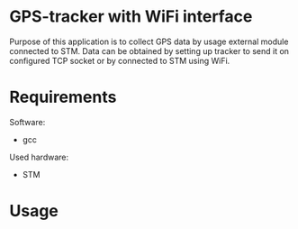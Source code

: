 # GPS-tracker with WiFi interface
Purpose of this application is to collect GPS data by usage external module 
connected to STM. Data can be obtained by setting up tracker to send it on
configured TCP socket or by connected to STM using WiFi.

# Requirements

Software:
* gcc

Used hardware:
* STM

# Usage
